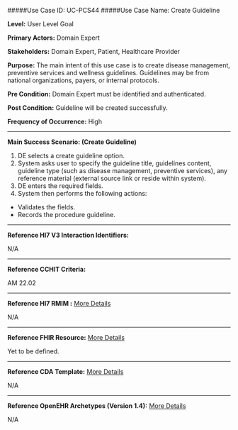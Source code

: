 #####Use Case ID: UC-PCS44
#####Use Case Name: Create Guideline

**Level:**                     User Level Goal

**Primary Actors:**            Domain Expert

**Stakeholders:**              Domain Expert, Patient, Healthcare Provider

**Purpose:**                   The main intent of this use case is to create disease management, preventive services and wellness guidelines. Guidelines may be from national organizations, payers, or internal protocols.

**Pre Condition:**             Domain Expert must be identified and authenticated.

**Post Condition:**            Guideline will be created successfully.

**Frequency of Occurrence:**   High
__________________________________________________________
**Main Success Scenario: (Create Guideline)**

1. DE selects a create guideline option.
2. System asks user to specify the guideline title, guidelines content, guideline type (such as disease management, preventive services), any reference material (external source link or reside within system).
3. DE enters the required fields.
4. System then performs the following actions:
  * Validates the fields.
  * Records the procedure guideline.

________________________________________________________________________
**Reference Hl7 V3 Interaction Identifiers:**

N/A
_______________________________________________________________
**Reference CCHIT Criteria:**

AM 22.02
_______________________________________________________________
**Reference Hl7 RMIM :** [More Details](http://www.hl7.org/implement/standards/product_brief.cfm?product_id=306)

N/A

_______________________________________________________________
**Reference FHIR Resource:** [More Details](http://www.hl7.org/implement/standards/fhir/resourcelist.html)

Yet to be defined.
_______________________________________________________________
**Reference CDA Template:** [More Details](http://www.hl7.org/Special/committees/structure/index.cfm)

N/A
_______________________________________________________________
**Reference OpenEHR Archetypes (Version 1.4):** [More Details](http://www.openehr.org/ckm/)

N/A
